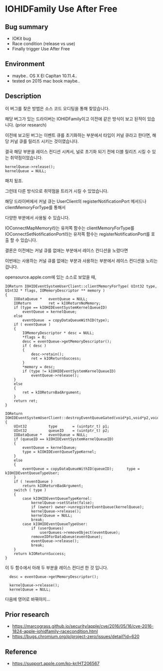 # IOHIDFamily Use After Free

## Bug summary

- IOKit bug
- Race condition (release vs use)
- Finally trigger Use After Free

## Environment

- maybe.. OS X El Capltan 10.11.4.. 
- tested on 2015 mac book maybe..


## Description

이 버그를 찾은 방법은 소스 코드 오디팅을 통해 찾았습니다. 

해당 버그가 있는 드라이버는 IOHIDFamily이고 이전에 같은 방식이 보고 된적이 있습니다. (prior research)

이전에 보고된 버그는 이벤트 큐를 초기화하는 부분에서 타입이 커널 큐라고 한다면, 해당 커널 큐를 릴리즈 시키는 것이였습니다. 

결국 해당 부분을 레이스 컨디션 시켜서,  널로 초기화 되기 전에 더블 릴리즈 시킬 수 있는 취약점이었습니다.

```
kernelQueue->release();
kernelQueue = NULL;
```

패치 됬죠.

그런데 다른 방식으로 취약점을 트리거 시킬 수 있었습니다.

해당 드라이버에서 커널 큐는  UserClient의 registerNotificationPort 메서드나 clientMemoryForType를 통해서

다양한 부분에서 사용될 수 있습니다.

IOConnectMapMemory라는 유저쪽 함수는 clientMemoryForType를 IOConnectSetNotificationPort라는 유저쪽 함수는 registerNotificationPort를 호출 할 수 있습니다.

결론은 이전에는 커널 큐를 없애는 부분애서 레이스 컨디션을 노렸다면 

이번에는 사용하는 커널 큐를 없애는 부분과 사용하는 부분에서 레이스 컨디션을 노리는 겁니다.

opensource.apple.com에 있는 소스로 보았을 때, 

```
IOReturn IOHIDEventSystemUserClient::clientMemoryForType( UInt32 type, UInt32 * flags, IOMemoryDescriptor ** memory )
{    
	IODataQueue *   eventQueue = NULL;
	IOReturn        ret = kIOReturnNoMemory;
	if (type == kIOHIDEventSystemKernelQueueID)
    	eventQueue = kernelQueue;	
    else
    	eventQueue  = copyDataQueueWithID(type);
    if ( eventQueue ) 
    {       
    	IOMemoryDescriptor * desc = NULL;
        *flags = 0;
        desc = eventQueue->getMemoryDescriptor();
        if ( desc ) 
        {            
        	desc->retain();            
        	ret = kIOReturnSuccess;        
        }
        *memory = desc;		
        if (type != kIOHIDEventSystemKernelQueueID)
        	eventQueue->release();
    } 
    else 
    {       
    	ret = kIOReturnBadArgument;    
    }
    return ret;
}
```

```
IOReturn IOHIDEventSystemUserClient::destroyEventQueueGated(void*p1,void*p2,void*,void*)
{    
	UInt32          type       = (uintptr_t) p1;    
	UInt32          queueID    = (uintptr_t) p2;    
	IODataQueue *   eventQueue = NULL;
	if (queueID == kIOHIDEventSystemKernelQueueID) 
	{		
		eventQueue = kernelQueue;		
		type = kIOHIDEventQueueTypeKernel;	
	} 
	else 
	{		
		eventQueue = copyDataQueueWithID(queueID);		type = kIOHIDEventQueueTypeUser;	
	}
    if ( !eventQueue )        
    	return kIOReturnBadArgument;
    switch ( type ) 
    {        
    	case kIOHIDEventQueueTypeKernel:			
    		kernelQueue->setState(false);			
    		if (owner) owner->unregisterEventQueue(kernelQueue);			
    		kernelQueue->release();			
    		kernelQueue = NULL;			
    		break;        
    	case kIOHIDEventQueueTypeUser:            
    		if (userQueues)                
    			userQueues->removeObject(eventQueue);
    		removeIDForDataQueue(eventQueue);			
    		eventQueue->release();           
            break;    
    }
    return kIOReturnSuccess;
}
```

이 두 함수에서 아래 두 부분을 레이스 컨디션 한 것 입니다.

```
  desc = eventQueue->getMemoryDescriptor();     
```

    
      kernelQueue->release();
      kernelQueue = NULL;	

다음에 영어로 바꿔야지...

## Prior research

- https://marcograss.github.io/security/apple/cve/2016/05/16/cve-2016-1824-apple-iohidfamily-racecondition.html
- https://bugs.chromium.org/p/project-zero/issues/detail?id=620

## Reference

- https://support.apple.com/ko-kr/HT206567